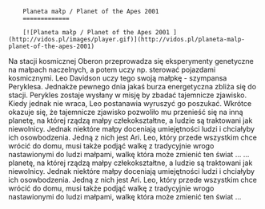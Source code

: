 
        Planeta małp / Planet of the Apes 2001 
        =============
        
        [![Planeta małp / Planet of the Apes 2001 ](http://vidos.pl/images/player.gif)](http://vidos.pl/planeta-malp-planet-of-the-apes-2001)
        
        
 Na stacji kosmicznej Oberon przeprowadza się eksperymenty genetyczne na małpach naczelnych, a potem uczy np. sterować pojazdami kosmicznymi. Leo Davidson uczy tego swoją małpkę - szympansa Peryklesa. Jednakże pewnego dnia jakaś burza energetyczna zbliża się do stacji. Perykles zostaje wysłany w misję by zbadać tajemnicze zjawisko. Kiedy jednak nie wraca, Leo postanawia wyruszyć go poszukać. Wkrótce okazuje się, że tajemnicze zjawisko pozwoliło mu przenieść się na inną planetę, na której rządzą małpy człekokształtne, a ludzie są traktowani jak niewolnicy. Jednak niektóre małpy doceniają umiejętności ludzi i chciałyby ich osowbodzenia. Jedną z nich jest Ari. Leo, który przede wszystkim chce wrócić do domu, musi także podjąć walkę z tradycyjnie wrogo nastawionymi do ludzi małpami, walkę która może zmienić ten świat ...  ... planetę, na której rządzą małpy człekokształtne, a ludzie są traktowani jak niewolnicy. Jednak niektóre małpy doceniają umiejętności ludzi i chciałyby ich osowbodzenia. Jedną z nich jest Ari. Leo, który przede wszystkim chce wrócić do domu, musi także podjąć walkę z tradycyjnie wrogo nastawionymi do ludzi małpami, walkę która może zmienić ten świat ...
    